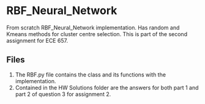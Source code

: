 # RBF_Neural_Network

From scratch RBF_Neural_Network implementation. Has random and Kmeans methods for cluster centre selection. This is part of the second assignment for ECE 657. 

## Files

1. The RBF.py file contains the class and its functions with the implementation.
2. Contained in the HW Solutions folder are the answers for both part 1 and part 2 of question 3 for assignment 2.




